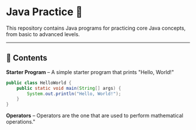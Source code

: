 # Java Practice 🚀
This repository contains Java programs for practicing core Java concepts, from basic to advanced levels.

---

## 📌 Contents
 **Starter Program** – A simple starter program that prints "Hello, World!" 
    
```java
public class HelloWorld {
    public static void main(String[] args) {
        System.out.println("Hello, World!");
    }
}

```
 **Operators** – Operators are the one that are used to perform mathematical operations."
